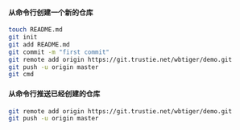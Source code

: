 #### 从命令行创建一个新的仓库

```bash
touch README.md
git init
git add README.md
git commit -m "first commit"
git remote add origin https://git.trustie.net/wbtiger/demo.git
git push -u origin master
git cmd
```

#### 从命令行推送已经创建的仓库

```bash
git remote add origin https://git.trustie.net/wbtiger/demo.git
git push -u origin master

```

